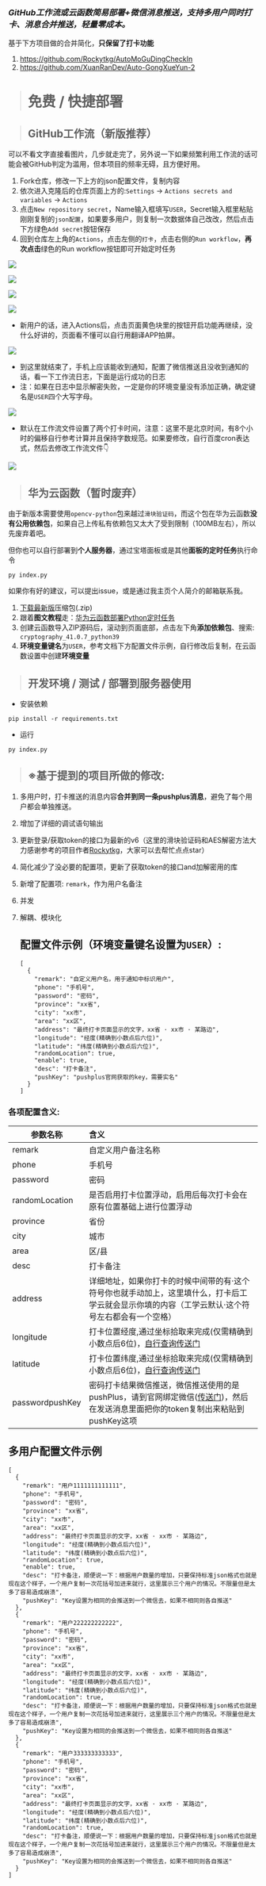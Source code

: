 ### *GitHub工作流或云函数简易部署+微信消息推送，支持多用户同时打卡、消息合并推送，轻量零成本。*

基于下方项目做的合并简化，**只保留了打卡功能**

1. https://github.com/Rockytkg/AutoMoGuDingCheckIn
2. https://github.com/XuanRanDev/Auto-GongXueYun-2

> # 免费 / 快捷部署

> ## GitHub工作流（新版推荐）

可以不看文字直接看图片，几步就走完了，另外说一下如果频繁利用工作流的话可能会被GitHub判定为滥用，但本项目的频率无碍，且方便好用。

1. Fork仓库，修改一下上方的json配置文件，复制内容
2. 依次进入克隆后的仓库页面上方的:`Settings`  → `Actions secrets and variables` → `Actions`
3. 点击`New repository secret`，Name输入框填写`USER`，Secret输入框里粘贴刚刚复制的`json配置`，如果要多用户，则复制一次数据体自己改改，然后点击下方绿色`Add secret`按钮保存
4. 回到仓库左上角的`Actions`，点击左侧的`打卡`，点击右侧的`Run workflow`，**再次点击**绿色的Run workflow按钮即可开始定时任务

![](https://testingcf.jsdelivr.net/gh/4444TENSEI/CDN@master/img/server/readme/AutoGongXueYun/01.webp)

![](https://testingcf.jsdelivr.net/gh/4444TENSEI/CDN@master/img/server/readme/AutoGongXueYun/02.webp)

![](https://testingcf.jsdelivr.net/gh/4444TENSEI/CDN@master/img/server/readme/AutoGongXueYun/03.webp)

![](https://testingcf.jsdelivr.net/gh/4444TENSEI/CDN@master/img/server/readme/AutoGongXueYun/04.webp)

- 新用户的话，进入Actions后，点击页面黄色块里的按钮开启功能再继续，没什么好讲的，页面看不懂可以自行用翻译APP拍屏。

![](https://testingcf.jsdelivr.net/gh/4444TENSEI/CDN@master/img/server/readme/AutoGongXueYun/05.webp)

- 到这里就结束了，手机上应该能收到通知，配置了微信推送且没收到通知的话，看一下工作流日志，下面是运行成功的日志
- 注：如果在日志中显示解密失败，一定是你的环境变量没有添加正确，确定键名是`USER`四个大写字母。

![](https://testingcf.jsdelivr.net/gh/4444TENSEI/CDN@master/img/server/readme/AutoGongXueYun/06.webp)

- 默认在工作流文件设置了两个打卡时间，注意：这里不是北京时间，有8个小时的偏移自行参考计算并且保持字数规范。如果要修改，自行百度cron表达式，然后去修改工作流文件👇

![](https://testingcf.jsdelivr.net/gh/4444TENSEI/CDN@master/img/server/readme/AutoGongXueYun/07.webp)

> ## 华为云函数（暂时废弃）

由于新版本需要使用`opencv-python`包来越过`滑块验证码`，而这个包在华为云函数**没有公用依赖包**，如果自己上传私有依赖包又太大了受到限制（100MB左右），所以先废弃着吧。

但你也可以自行部署到**个人服务器**，通过宝塔面板或是其他**面板的定时任务**执行命令

```
py index.py
```

如果你有好的建议，可以提出issue，或是通过我主页个人简介的邮箱联系我。

1. [下载最新版](https://github.com/4444TENSEI/Auto-GongXueYun/releases/latest)压缩包(.zip)
2. 跟着**图文教程**走：[华为云函数部署Python定时任务](https://blog.yokaze.top/archives/930)
3. 创建云函数导入ZIP源码后，滚动到页面底部，点击左下角**添加依赖包**、搜索: `cryptography_41.0.7_python39`
4. **环境变量键名**为`USER`，参考文档下方配置文件示例，自行修改后复制，在云函数设置中创建**环境变量**

> ## 开发环境 / 测试 / 部署到服务器使用

- 安装依赖

```
pip install -r requirements.txt
```

- 运行

```
py index.py
```



> ## ※基于提到的项目所做的修改: 

1. 多用户时，打卡推送的消息内容**合并到同一条pushplus消息**，避免了每个用户都会单独推送。

2. 增加了详细的调试语句输出

3. 更新登录/获取token的接口为最新的v6（这里的滑块验证码和AES解密方法大力感谢参考的项目作者[Rockytkg](https://github.com/Rockytkg)，大家可以去帮忙点点star）

4. 简化减少了没必要的配置项，更新了获取token的接口and加解密用的库

5. 新增了配置项: `remark`，作为用户名备注

6. 并发

7. 解耦、模块化

   

   ## 配置文件示例（环境变量键名设置为`USER`）: 

   

   ```
   [
     {
       "remark": "自定义用户名，用于通知中标识用户",
       "phone": "手机号",
       "password": "密码",
       "province": "xx省",
       "city": "xx市",
       "area": "xx区",
       "address": "最终打卡页面显示的文字，xx省 · xx市 · 某路边",
       "longitude": "经度(精确到小数点后六位)",
       "latitude": "纬度(精确到小数点后六位)",
       "randomLocation": true,
       "enable": true,
       "desc": "打卡备注",
       "pushKey": "pushplus官网获取的key，需要实名"
     }
   ]
   ```

### 各项配置含义: 

| 参数名称        | 含义                                                         |
| --------------- | :----------------------------------------------------------- |
| remark          | 自定义用户备注名称                                           |
| phone           | 手机号                                                       |
| password        | 密码                                                         |
| randomLocation  | 是否启用打卡位置浮动，启用后每次打卡会在原有位置基础上进行位置浮动 |
| province        | 省份                                                         |
| city            | 城市                                                         |
| area            | 区/县                                                        |
| desc            | 打卡备注                                                     |
| address         | 详细地址，如果你打卡的时候中间带的有·这个符号你也就手动加上，这里填什么，打卡后工学云就会显示你填的内容（工学云默认·这个符号左右都会有一个空格） |
| longitude       | 打卡位置经度,通过坐标拾取来完成(仅需精确到小数点后6位)，[自行查询传送门](https://jingweidu.bmcx.com/) |
| latitude        | 打卡位置纬度,通过坐标拾取来完成(仅需精确到小数点后6位)，[自行查询传送门](https://jingweidu.bmcx.com/) |
| passwordpushKey | 密码打卡结果微信推送，微信推送使用的是pushPlus，请到官网绑定微信([传送门](https://www.pushplus.plus/))，然后在发送消息里面把你的token复制出来粘贴到pushKey这项 |

## 多用户配置文件示例

```
[
  {
    "remark": "用户1111111111111",
    "phone": "手机号",
    "password": "密码",
    "province": "xx省",
    "city": "xx市",
    "area": "xx区",
    "address": "最终打卡页面显示的文字，xx省 · xx市 · 某路边",
    "longitude": "经度(精确到小数点后六位)",
    "latitude": "纬度(精确到小数点后六位)",
    "randomLocation": true,
    "enable": true,
    "desc": "打卡备注，顺便说一下：根据用户数量的增加，只要保持标准json格式也就是现在这个样子，一个用户复制一次花括号加进来就行，这里展示三个用户的情况。不限量但是太多了容易造成崩溃",
    "pushKey": "Key设置为相同的会推送到一个微信去，如果不相同则各自推送"
  },
  {
    "remark": "用户222222222222",
    "phone": "手机号",
    "password": "密码",
    "province": "xx省",
    "city": "xx市",
    "area": "xx区",
    "address": "最终打卡页面显示的文字，xx省 · xx市 · 某路边",
    "longitude": "经度(精确到小数点后六位)",
    "latitude": "纬度(精确到小数点后六位)",
    "randomLocation": true,
    "desc": "打卡备注，顺便说一下：根据用户数量的增加，只要保持标准json格式也就是现在这个样子，一个用户复制一次花括号加进来就行，这里展示三个用户的情况。不限量但是太多了容易造成崩溃",
    "pushKey": "Key设置为相同的会推送到一个微信去，如果不相同则各自推送"
  },
  {
    "remark": "用户333333333333",
    "phone": "手机号",
    "password": "密码",
    "province": "xx省",
    "city": "xx市",
    "area": "xx区",
    "address": "最终打卡页面显示的文字，xx省 · xx市 · 某路边",
    "longitude": "经度(精确到小数点后六位)",
    "latitude": "纬度(精确到小数点后六位)",
    "randomLocation": true,
    "desc": "打卡备注，顺便说一下：根据用户数量的增加，只要保持标准json格式也就是现在这个样子，一个用户复制一次花括号加进来就行，这里展示三个用户的情况。不限量但是太多了容易造成崩溃",
    "pushKey": "Key设置为相同的会推送到一个微信去，如果不相同则各自推送"
  }
]
```
